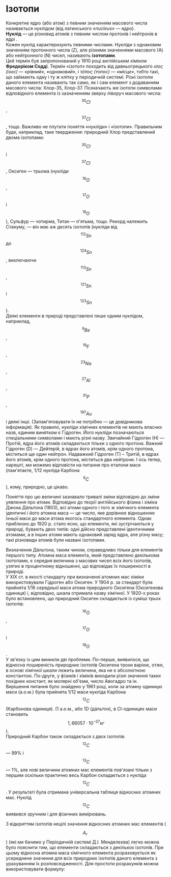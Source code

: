 # Ізотопи
Конкретне ядро (або атом) з певним значенням масового числа називається нуклідом (від латинського *«nucleus»* ― ядро).    
 **Нуклід** ― це різновид атомів з певним числом протонів і нейтронів в ядрі   .   
Кожен нуклід характеризують певними числами.
Нукліди з однаковим значенням протонного числа (Z), але різними значеннями масового (А) або нейтронного (N) чисел, називають **ізотопами**.  
Цей термін був запропонований у 1910 році англійським хіміком **Фредеріком Содді**. Термін *«ізотоп»* походить від давньогрецького *ισος (ізос) ― «рівний», «однаковий»*, і *τόπος (топос) ― «місце»*, тобто такі, що займають одну і ту ж клітку у періодичній системі.
Різні ізотопи даного елемента називають так само, як і сам елемент з додаванням масового числа: Хлор-35, Хлор-37.
Позначають же ізотопи символами відповідного елемента із зазначенням зверху ліворуч масового числа: $${^{35}}Cl$$, $${^{37}}Cl$$, тощо.
Важливо не плутати поняття «нукліди» і «ізотопи».
Правильним буде, наприклад, таке твердження: природний Хлор представлений двома ізотопами: $${^{35}}Cl$$ і $${^{37}}Cl$$, Оксиген ― трьома (нукліди $${^{16}}О$$, $${^{17}}O$$ і $${^{18}}O$$), Сульфур ― чотирма, Титан ― п'ятьма, тощо. Рекорд належить Стануму, ― він має аж десять ізотопів (нукліди від $${^{112}}Sn$$ до $${^{124}}Sn$$, виключаючи $${^{113}}Sn$$, $${^{121}}Sn$$ і $${^{123}}Sn$$).       
Деякі елементи в природі представлені лише одним нуклідом, наприклад, $${^{9}}Be$$, $${^{19}}F$$, $${^{23}}Na$$, $${^{27}}Al$$, $${^{31}}P$$, $${^{197}}Au$$ і деякі інші. (Запам'ятовувати їх не потрібно ― це довідникова інформація).
Як правило, нукліди хімічних елементів не мають власних назв, єдиним винятком є Гідроген. Його нукліди позначаються спеціальними символами і мають різні назву. Звичайний Гідроген (Н) ― Протій, ядра його атомів складаються тільки з одного протона. Важкий Гідроген (D) ― Дейтерій, в ядрах його атомів, крім одного протона, міститься ще один нейтрон. Надважкий Гідроген (Т) – Тритій, в ядрах його атомів, крім одного протона, міститься два нейтрони.
І ось тепер, нарешті, ми можемо відповісти на питання про еталони маси (пам'ятаєте, 1/12 нукліда Карбона $${^{6}}C$$), кому, природно, це цікаво.
<!---Vkladka--->
Поняття про цю величині зазнавало тривалі зміни відповідно до зміни уявлення про атоми. Відповідно до теорії англійського фізика і хіміка Джона Дáльтона (1803), всі атоми одного і того ж хімічного елемента ідентичні і його атомна маса ― це число, яке дорівнює відношенню їхньої маси до маси атома якогось стандартного елемента. Однак приблизно до 1920 р. стало ясно, що елементи, які зустрічаються у природі, бувають двох типів: одні дійсно представлені ідентичними атомами, а в інших атоми мають однаковий заряд ядра, але різну масу; такі різновиди атомів були названі ізотопами.      
<!---Dalton--->
Визначення Дáльтона, таким чином, справедливо тільки для елементів першого типу. Атомна маса елемента, який представлено декількома ізотопами, є середня величина з масових чисел всіх його ізотопів, узятих в процентному відношенні, що відповідає їх поширеності в природі.        
У XIX ст. в якості стандарту при визначенні атомних мас хіміки використовували Гідроген або Оксиген. У 1904 р. за стандарт була прийнята 1/16 середньої маси атома природного Оксигена (Оксигенова одиниця) і, відповідно, шкала отримала назву хімічної. У 1920-х роках було встановлено, що природний Оксиген складається із суміші трьох ізотопів: $${^{16}}O$$, $${^{17}}O$$ і $${^{18}}O$$.      
У зв'язку із цим виникли дві проблеми. По-перше, виявилося, що відносна поширеність природних ізотопів Оксигена трохи варіює, отже, в основі хімічної шкали лежить величина, яка не є абсолютною константою. По-друге, у фізиків і хіміків виходили різні значення таких похідних констант, як молярні об'єми, число Авогадро та ін.   
Вирішення питання було знайдено у 1961 році, коли за атомну одиницю маси (а.о.м.) була прийнята 1/12 маси нукліда Карбона $${^{12}}C$$ (Карбонова одиниця). (1 а.о.м., або 1D (дáльтон), в СІ-одиницях маси становить $$1,66057·10^{-27} кг$$).     
Природний Карбон також складається з двох ізотопів: $${^{12}}C$$ ― 99% і $${^{13}}C$$ ― 1%, але нові величини атомних мас елементів пов'язані тільки з першим оскільки практично весь Карбон складається з нукліда $${^{12}}C$$. У результаті була отримана універсальна таблиця відносних атомних мас. Нуклід $${^{12}}C$$ виявився зручним і для фізичних вимірювань.      
<!---конец истории--->
З відкриттям ізотопів нецілі значення відносних атомних мас елементів ($${A^{\,\,\,}_{r}}$$) (які ми бачимо у Періодичній системі Д.І. Менделєєва) легко можна було пояснити тим, що елементи складаються з декількох ізотопів. При цьому відносна атомна маса хімічного елемента розраховується як усереднене значення для всіх природних ізотопів даного елемента з урахуванням їх розповсюдженості. Для простоти розрахунків можна використовувати формулу:    
<!--formula-->




